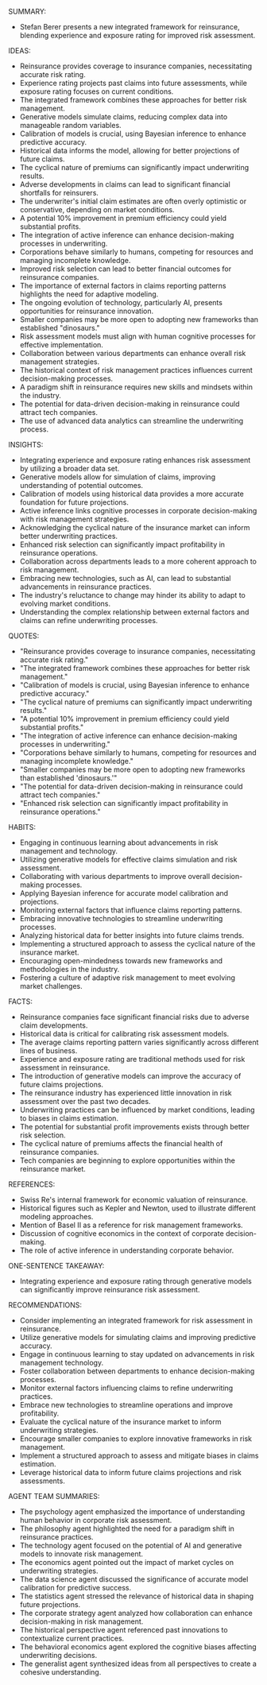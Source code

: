 SUMMARY:
- Stefan Berer presents a new integrated framework for reinsurance, blending experience and exposure rating for improved risk assessment.

IDEAS:
- Reinsurance provides coverage to insurance companies, necessitating accurate risk rating.
- Experience rating projects past claims into future assessments, while exposure rating focuses on current conditions.
- The integrated framework combines these approaches for better risk management.
- Generative models simulate claims, reducing complex data into manageable random variables.
- Calibration of models is crucial, using Bayesian inference to enhance predictive accuracy.
- Historical data informs the model, allowing for better projections of future claims.
- The cyclical nature of premiums can significantly impact underwriting results.
- Adverse developments in claims can lead to significant financial shortfalls for reinsurers.
- The underwriter's initial claim estimates are often overly optimistic or conservative, depending on market conditions.
- A potential 10% improvement in premium efficiency could yield substantial profits.
- The integration of active inference can enhance decision-making processes in underwriting.
- Corporations behave similarly to humans, competing for resources and managing incomplete knowledge.
- Improved risk selection can lead to better financial outcomes for reinsurance companies.
- The importance of external factors in claims reporting patterns highlights the need for adaptive modeling.
- The ongoing evolution of technology, particularly AI, presents opportunities for reinsurance innovation.
- Smaller companies may be more open to adopting new frameworks than established "dinosaurs."
- Risk assessment models must align with human cognitive processes for effective implementation.
- Collaboration between various departments can enhance overall risk management strategies.
- The historical context of risk management practices influences current decision-making processes.
- A paradigm shift in reinsurance requires new skills and mindsets within the industry.
- The potential for data-driven decision-making in reinsurance could attract tech companies.
- The use of advanced data analytics can streamline the underwriting process.

INSIGHTS:
- Integrating experience and exposure rating enhances risk assessment by utilizing a broader data set.
- Generative models allow for simulation of claims, improving understanding of potential outcomes.
- Calibration of models using historical data provides a more accurate foundation for future projections.
- Active inference links cognitive processes in corporate decision-making with risk management strategies.
- Acknowledging the cyclical nature of the insurance market can inform better underwriting practices.
- Enhanced risk selection can significantly impact profitability in reinsurance operations.
- Collaboration across departments leads to a more coherent approach to risk management.
- Embracing new technologies, such as AI, can lead to substantial advancements in reinsurance practices.
- The industry's reluctance to change may hinder its ability to adapt to evolving market conditions.
- Understanding the complex relationship between external factors and claims can refine underwriting processes.

QUOTES:
- "Reinsurance provides coverage to insurance companies, necessitating accurate risk rating."
- "The integrated framework combines these approaches for better risk management."
- "Calibration of models is crucial, using Bayesian inference to enhance predictive accuracy."
- "The cyclical nature of premiums can significantly impact underwriting results."
- "A potential 10% improvement in premium efficiency could yield substantial profits."
- "The integration of active inference can enhance decision-making processes in underwriting."
- "Corporations behave similarly to humans, competing for resources and managing incomplete knowledge."
- "Smaller companies may be more open to adopting new frameworks than established 'dinosaurs.'"
- "The potential for data-driven decision-making in reinsurance could attract tech companies."
- "Enhanced risk selection can significantly impact profitability in reinsurance operations."

HABITS:
- Engaging in continuous learning about advancements in risk management and technology.
- Utilizing generative models for effective claims simulation and risk assessment.
- Collaborating with various departments to improve overall decision-making processes.
- Applying Bayesian inference for accurate model calibration and projections.
- Monitoring external factors that influence claims reporting patterns.
- Embracing innovative technologies to streamline underwriting processes.
- Analyzing historical data for better insights into future claims trends.
- Implementing a structured approach to assess the cyclical nature of the insurance market.
- Encouraging open-mindedness towards new frameworks and methodologies in the industry.
- Fostering a culture of adaptive risk management to meet evolving market challenges.

FACTS:
- Reinsurance companies face significant financial risks due to adverse claim developments.
- Historical data is critical for calibrating risk assessment models.
- The average claims reporting pattern varies significantly across different lines of business.
- Experience and exposure rating are traditional methods used for risk assessment in reinsurance.
- The introduction of generative models can improve the accuracy of future claims projections.
- The reinsurance industry has experienced little innovation in risk assessment over the past two decades.
- Underwriting practices can be influenced by market conditions, leading to biases in claims estimation.
- The potential for substantial profit improvements exists through better risk selection.
- The cyclical nature of premiums affects the financial health of reinsurance companies.
- Tech companies are beginning to explore opportunities within the reinsurance market.

REFERENCES:
- Swiss Re's internal framework for economic valuation of reinsurance.
- Historical figures such as Kepler and Newton, used to illustrate different modeling approaches.
- Mention of Basel II as a reference for risk management frameworks.
- Discussion of cognitive economics in the context of corporate decision-making.
- The role of active inference in understanding corporate behavior.

ONE-SENTENCE TAKEAWAY:
- Integrating experience and exposure rating through generative models can significantly improve reinsurance risk assessment.

RECOMMENDATIONS:
- Consider implementing an integrated framework for risk assessment in reinsurance.
- Utilize generative models for simulating claims and improving predictive accuracy.
- Engage in continuous learning to stay updated on advancements in risk management technology.
- Foster collaboration between departments to enhance decision-making processes.
- Monitor external factors influencing claims to refine underwriting practices.
- Embrace new technologies to streamline operations and improve profitability.
- Evaluate the cyclical nature of the insurance market to inform underwriting strategies.
- Encourage smaller companies to explore innovative frameworks in risk management.
- Implement a structured approach to assess and mitigate biases in claims estimation.
- Leverage historical data to inform future claims projections and risk assessments. 

AGENT TEAM SUMMARIES:
- The psychology agent emphasized the importance of understanding human behavior in corporate risk assessment.
- The philosophy agent highlighted the need for a paradigm shift in reinsurance practices.
- The technology agent focused on the potential of AI and generative models to innovate risk management.
- The economics agent pointed out the impact of market cycles on underwriting strategies.
- The data science agent discussed the significance of accurate model calibration for predictive success.
- The statistics agent stressed the relevance of historical data in shaping future projections.
- The corporate strategy agent analyzed how collaboration can enhance decision-making in risk management.
- The historical perspective agent referenced past innovations to contextualize current practices.
- The behavioral economics agent explored the cognitive biases affecting underwriting decisions.
- The generalist agent synthesized ideas from all perspectives to create a cohesive understanding.
